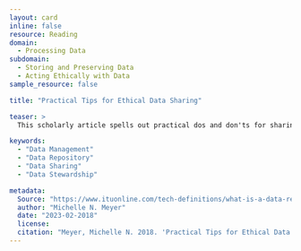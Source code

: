 ```yaml
---
layout: card
inline: false
resource: Reading
domain:
  - Processing Data
subdomain:
  - Storing and Preserving Data
  - Acting Ethically with Data
sample_resource: false

title: "Practical Tips for Ethical Data Sharing"

teaser: >
  This scholarly article spells out practical dos and don'ts for sharing newly collected research data in ways that are effective and ethical.

keywords:
  - "Data Management"
  - "Data Repository"
  - "Data Sharing"
  - "Data Stewardship"

metadata:
  Source: "https://www.ituonline.com/tech-definitions/what-is-a-data-registry/"
  author: "Michelle N. Meyer"
  date: "2023-02-2018"
  license: 
  citation: "Meyer, Michelle N. 2018. 'Practical Tips for Ethical Data Sharing.' Advances in Methods and Practices in Psychological Science. Vol. 11: 131-144."
---
```

